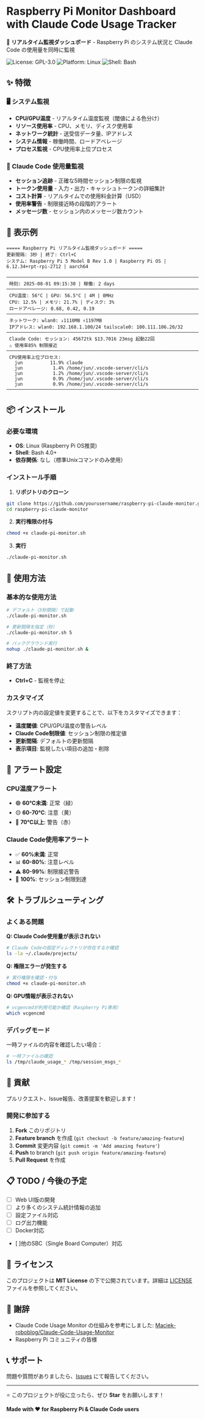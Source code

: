 # Raspberry Pi Monitor Dashboard with Claude Code Usage Tracker

🚀 **リアルタイム監視ダッシュボード** - Raspberry Pi のシステム状況と Claude Code の使用量を同時に監視

![License: GPL-3.0](ttps://img.shields.io/badge/License-GPLv3-blue.svg)
![Platform: Linux](https://img.shields.io/badge/Platform-Linux-green.svg)
![Shell: Bash](https://img.shields.io/badge/Shell-Bash-orange.svg)

## ✨ 特徴

### 🖥️ システム監視
- **CPU/GPU温度** - リアルタイム温度監視（閾値による色分け）
- **リソース使用率** - CPU、メモリ、ディスク使用率
- **ネットワーク統計** - 送受信データ量、IPアドレス
- **システム情報** - 稼働時間、ロードアベレージ
- **プロセス監視** - CPU使用率上位プロセス

### 🤖 Claude Code 使用量監視
- **セッション追跡** - 正確な5時間セッション制限の監視
- **トークン使用量** - 入力・出力・キャッシュトークンの詳細集計
- **コスト計算** - リアルタイムでの使用料金計算（USD）
- **使用率警告** - 制限接近時の段階的アラート
- **メッセージ数** - セッション内のメッセージ数カウント

## 🎯 表示例

```
===== Raspberry Pi リアルタイム監視ダッシュボード =====
更新間隔: 3秒 | 終了: Ctrl+C
システム: Raspberry Pi 5 Model B Rev 1.0 | Raspberry Pi OS | 6.12.34+rpt-rpi-2712 | aarch64

─────────────────────────────────────────────────────────────────────────
 時刻: 2025-08-01 09:15:30 | 稼働: 2 days
─────────────────────────────────────────────────────────────────────────
 CPU温度: 56°C | GPU: 56.5°C | 4M | 0MHz
 CPU: 12.5% | メモリ: 21.7% | ディスク: 3%
 ロードアベレージ: 0.68, 0.42, 0.19
─────────────────────────────────────────────────────────────────────────
 ネットワーク: wlan0: ↓1110MB ↑1197MB
 IPアドレス: wlan0: 192.168.1.100/24 tailscale0: 100.111.106.20/32
─────────────────────────────────────────────────────────────────────────
 Claude Code: セッション: 45672tk $13.7016 23msg 起動22回
 ⚠️ 使用率85% 制限接近
─────────────────────────────────────────────────────────────────────────
 CPU使用率上位プロセス:
   jun          11.9% claude
   jun           1.4% /home/jun/.vscode-server/cli/s
   jun           1.2% /home/jun/.vscode-server/cli/s
   jun           0.9% /home/jun/.vscode-server/cli/s
   jun           0.9% /home/jun/.vscode-server/cli/s
─────────────────────────────────────────────────────────────────────────
```

## 📦 インストール

### 必要な環境
- **OS**: Linux (Raspberry Pi OS推奨)
- **Shell**: Bash 4.0+
- **依存関係**: なし（標準Unixコマンドのみ使用）

### インストール手順

1. **リポジトリのクローン**
```bash
git clone https://github.com/yourusername/raspberry-pi-claude-monitor.git
cd raspberry-pi-claude-monitor
```

2. **実行権限の付与**
```bash
chmod +x claude-pi-monitor.sh
```

3. **実行**
```bash
./claude-pi-monitor.sh
```

## 🚀 使用方法

### 基本的な使用方法

```bash
# デフォルト（3秒間隔）で起動
./claude-pi-monitor.sh

# 更新間隔を指定（秒）
./claude-pi-monitor.sh 5

# バックグラウンド実行
nohup ./claude-pi-monitor.sh &
```

### 終了方法
- **Ctrl+C** - 監視を停止

### カスタマイズ

スクリプト内の設定値を変更することで、以下をカスタマイズできます：

- **温度閾値**: CPU/GPU温度の警告レベル
- **Claude Code制限値**: セッション制限の推定値
- **更新間隔**: デフォルトの更新間隔
- **表示項目**: 監視したい項目の追加・削除

## 🎨 アラート設定

### CPU温度アラート
- 🟢 **60°C未満**: 正常（緑）
- 🟡 **60-70°C**: 注意（黄）
- 🔴 **70°C以上**: 警告（赤）

### Claude Code使用率アラート
- ✅ **60%未満**: 正常
- 📊 **60-80%**: 注意レベル
- ⚠️ **80-99%**: 制限接近警告
- 🚨 **100%**: セッション制限到達

## 🛠️ トラブルシューティング

### よくある問題

**Q: Claude Code使用量が表示されない**
```bash
# Claude Codeの設定ディレクトリが存在するか確認
ls -la ~/.claude/projects/
```

**Q: 権限エラーが発生する**
```bash
# 実行権限を確認・付与
chmod +x claude-pi-monitor.sh
```

**Q: GPU情報が表示されない**
```bash
# vcgencmdが利用可能か確認（Raspberry Pi専用）
which vcgencmd
```

### デバッグモード

一時ファイルの内容を確認したい場合：
```bash
# 一時ファイルの確認
ls /tmp/claude_usage_* /tmp/session_msgs_*
```

## 🤝 貢献

プルリクエスト、Issue報告、改善提案を歓迎します！

### 開発に参加する

1. **Fork** このリポジトリ
2. **Feature branch** を作成 (`git checkout -b feature/amazing-feature`)
3. **Commit** 変更内容 (`git commit -m 'Add amazing feature'`)
4. **Push** to branch (`git push origin feature/amazing-feature`)
5. **Pull Request** を作成

## 📋 TODO / 今後の予定

- [ ] Web UI版の開発
- [ ] より多くのシステム統計情報の追加
- [ ] 設定ファイル対応
- [ ] ログ出力機能
- [ ] Docker対応
- [ ]他のSBC（Single Board Computer）対応

## 📄 ライセンス

このプロジェクトは **MIT License** の下で公開されています。詳細は [LICENSE](LICENSE) ファイルを参照してください。

## 🙏 謝辞

- Claude Code Usage Monitor の仕組みを参考にしました: [Maciek-roboblog/Claude-Code-Usage-Monitor](https://github.com/Maciek-roboblog/Claude-Code-Usage-Monitor)
- Raspberry Pi コミュニティの皆様

## 📞 サポート

問題や質問がありましたら、[Issues](https://github.com/yourusername/raspberry-pi-claude-monitor/issues) にて報告してください。

---

⭐ このプロジェクトが役に立ったら、ぜひ **Star** をお願いします！

**Made with ❤️ for Raspberry Pi & Claude Code users**
